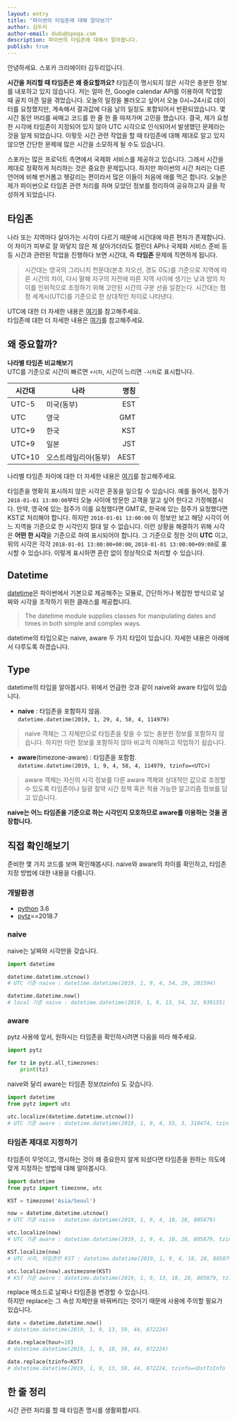 ```yaml
---
layout: entry
title: "파이썬의 타임존에 대해 알아보기"
author: 김두리
author-email: dudu@spoqa.com
description: 파이썬의 타임존에 대해서 알아봅니다.
publish: true
---
```


안녕하세요. 스포카 크리에이터 김두리입니다.

**시간을 처리할 때 타임존은 왜 중요할까요?** 타임존이 명시되지 않은 시각은 충분한 정보를 내포하고 있지 않습니다. 저는 얼마 전, Google calendar API를 이용하여 작업할 때 골치 아픈 일을 겪었습니다. 오늘의 일정을 불러오고 싶어서 오늘 0시~24시로 데이터를 요청했지만, 계속해서 결과값에 다음 날의 일정도 포함되어서 반환되었습니다. 몇 시간 동안 머리를 싸매고 코드를 한 줄 한 줄 따져가며 고민을 했습니다. 결국, 제가 요청한 시각에 타임존이 지정되어 있지 않아 UTC 시각으로 인식되어서 발생했던 문제라는 것을 알게 되었습니다. 이렇듯 시간 관련 작업을 할 때 타임존에 대해 제대로 알고 있지 않으면 간단한 문제에 많은 시간을 소모하게 될 수도 있습니다.

스포카는 많은 프로덕트 측면에서 국제화 서비스를 제공하고 있습니다. 그래서 시간을 제대로 정확하게 처리하는 것은 중요한 문제입니다. 하지만 파이썬의 시간 처리는 다른 언어에 비해 번거롭고 헷갈리는 편이라서 많은 이들이 처음에 애를 먹곤 합니다. 오늘은 제가 파이썬으로 타임존 관련 처리를 하며 모았던 정보를 정리하여 공유하고자 글을 작성하게 되었습니다.

## 타임존
나라 또는 지역마다 살아가는 시각이 다르기 때문에 시간대에 따른 편차가 존재합니다. 이 차이가 피부로 잘 와닿지 않은 채 살아가더라도 캘린더 API나 국제화 서비스 준비 등등 시간과 관련된 작업을 진행하다 보면 시간대, 즉 **타임존** 문제에 직면하게 됩니다.
> 시간대는 영국의 그리니치 천문대(본초 자오선, 경도 0도)를 기준으로 지역에 따른 시간의 차이, 다시 말해 지구의 자전에 따른 지역 사이에 생기는 낮과 밤의 차이를 인위적으로 조정하기 위해 고안된 시간의 구분 선을 일컫는다. 시간대는 협정 세계시(UTC)를 기준으로 한 상대적인 차이로 나타낸다.

UTC에 대한 더 자세한 내용은 [여기](https://ko.wikipedia.org/wiki/%ED%98%91%EC%A0%95_%EC%84%B8%EA%B3%84%EC%8B%9C)를 참고해주세요.  
타임존에 대한 더 자세한 내용은 [여기](https://en.wikipedia.org/wiki/Time_zone)를 참고해주세요.

## 왜 중요할까?
**나라별 타임존 비교해보기**  
UTC를 기준으로 시간이 빠르면 `+시차`, 시간이 느리면 `-시차`로 표시합니다.

| 시간대 | 나라 | 명칭 | 
| --- | --- | ---:|
| UTC-5 | 미국(동부) | EST |
| UTC | 영국 | GMT |
| UTC+9 | 한국 | KST |
| UTC+9 | 일본 | JST |
| UTC+10 | 오스트레일리아(동부) | AEST |

나라별 타임존 차이에 대한 더 자세한 내용은 [여기](https://ko.wikipedia.org/wiki/%EC%8B%9C%EA%B0%84%EB%8C%80)를 참고해주세요.

타임존을 명확히 표시하지 않은 시각은 혼동을 일으킬 수 있습니다. 예를 들어서, 점주가 `2018-01-01 13:00:00`부터 오늘 사이에 방문한 고객을 알고 싶어 한다고 가정해봅시다. 만약, 영국에 있는 점주가 이를 요청했다면 GMT로, 한국에 있는 점주가 요청했다면 KST로 처리해야 합니다. 하지만 `2018-01-01 13:00:00` 이 정보만 보고 해당 시각이 어느 지역을 기준으로 한 시각인지 절대 알 수 없습니다. 이런 상황을 해결하기 위해 시각은 **어떤 한 시각**을 기준으로 하여 표시되어야 합니다. 그 기준으로 정한 것이 **UTC** 이고, 위의 시각은 각각 `2018-01-01 13:00:00+00:00`, `2018-01-01 13:00:00+09:00`로 표시할 수 있습니다. 이렇게 표시하면 혼란 없이 정상적으로 처리할 수 있습니다.

## Datetime
[datetime](https://docs.python.org/3/library/datetime.html)은 파이썬에서 기본으로 제공해주는 모듈로, 간단하거나 복잡한 방식으로 날짜와 시각을 조작하기 위한 클래스를 제공합니다.
> The datetime module supplies classes for manipulating dates and times in both simple and complex ways.

datetime의 타입으로는 naive, aware 두 가지 타입이 있습니다. 자세한 내용은 아래에서 다루도록 하겠습니다.

## Type
datetime의 타입을 알아봅시다. 위에서 언급한 것과 같이 naive와 aware 타입이 있습니다.
- **naive** : 타임존을 포함하지 않음.  
`datetime.datetime(2019, 1, 29, 4, 58, 4, 114979)`
> naive 객체는 그 자체만으로 타임존을 찾을 수 있는 충분한 정보를 포함하지 않습니다. 하지만 이런 정보를 포함하지 않아 비교적 이해하고 작업하기 쉽습니다.

- **aware**(timezone-aware) : 타임존을 포함함.  
`datetime.datetime(2019, 1, 9, 4, 58, 4, 114979, tzinfo=<UTC>)`
> aware 객체는 자신의 시각 정보를 다른 aware 객체와 상대적인 값으로 조정할 수 있도록 타임존이나 일광 절약 시간 정책 혹은 적용 가능한 알고리즘 정보를 담고 있습니다.

**naive는 어느 타임존을 기준으로 하는 시각인지 모호하므로 aware를 이용하는 것을 권장합니다.**  

## 직접 확인해보기
준비한 몇 가지 코드를 보며 확인해봅시다. naive와 aware의 차이를 확인하고, 타임존 지정 방법에 대한 내용을 다룹니다.
### 개발환경
- [python](https://www.python.org/downloads/) 3.6
- [pytz](http://pytz.sourceforge.net/#installation)==2018.7

### naive
naive는 날짜와 시각만을 갖습니다.
```python
import datetime

datetime.datetime.utcnow()
# UTC 기준 naive : datetime.datetime(2019, 1, 9, 4, 54, 29, 281594)

datetime.datetime.now()
# local 기준 naive : datetime.datetime(2019, 1, 9, 13, 54, 32, 939155)
```

### aware
pytz 사용에 앞서, 원하시는 타임존을 확인하시려면 다음을 따라 해주세요.
```python
import pytz

for tz in pytz.all_timezones:
    print(tz)
```
naive와 달리 aware는 타임존 정보(tzinfo) 도 갖습니다.
```python
import datetime
from pytz import utc

utc.localize(datetime.datetime.utcnow())
# UTC 기준 aware : datetime.datetime(2019, 1, 9, 4, 55, 3, 310474, tzinfo=<UTC>)
```

### 타임존 제대로 지정하기
타임존이 무엇이고, 명시하는 것이 왜 중요한지 알게 되셨다면 타임존을 원하는 의도에 맞게 지정하는 방법에 대해 알아봅시다.

```python
import datetime
from pytz import timezone, utc

KST = timezone('Asia/Seoul')

now = datetime.datetime.utcnow()
# UTC 기준 naive : datetime.datetime(2019, 1, 9, 4, 18, 28, 805879)

utc.localize(now)
# UTC 기준 aware : datetime.datetime(2019, 1, 9, 4, 18, 28, 805879, tzinfo=<UTC>)

KST.localize(now)
# UTC 시각, 타임존만 KST : datetime.datetime(2019, 1, 9, 4, 18, 28, 805879, tzinfo=<DstTzInfo 'Asia/Seoul' KST+9:00:00 STD>)

utc.localize(now).astimezone(KST)
# KST 기준 aware : datetime.datetime(2019, 1, 9, 13, 18, 28, 805879, tzinfo=<DstTzInfo 'Asia/Seoul' KST+9:00:00 STD>)

```

replace 메소드로 날짜나 타임존을 변경할 수 있습니다.  
하지만 replace는 그 속성 자체만을 바꿔버리는 것이기 때문에 사용에 주의할 필요가 있습니다.
```python
date = datetime.datetime.now()
# datetime.datetime(2019, 1, 9, 13, 59, 44, 872224)

date.replace(hour=10)
# datetime.datetime(2019, 1, 9, 10, 59, 44, 872224)

date.replace(tzinfo=KST)
# datetime.datetime(2019, 1, 9, 13, 59, 44, 872224, tzinfo=<DstTzInfo 'Asia/Seoul' LMT+8:28:00 STD>)

```

## 한 줄 정리
시간 관련 처리를 할 때 타임존 명시를 생활화합시다.
